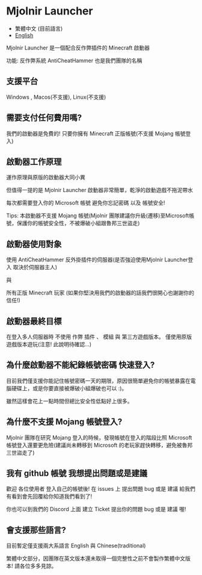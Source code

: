 # Mjolnir Launcher

- 繁體中文 (目前語言)
- [English](https://github.com/Minecraft-Mjolnir/Mjolnir-Launcher/blob/main/README-eng.md)

Mjolnir Launcher 是一個配合反作弊插件的 Minecraft 啟動器

功能: 反作弊系統 AntiCheatHammer 也是我們團隊的名稱

## 支援平台

Windows , Macos(不支援), Linux(不支援)

## 需要支付任何費用嗎?

我們的啟動器是免費的! 只要你擁有 Minecraft 正版帳號(不支援 Mojang 帳號登入)

## 啟動器工作原理

運作原理與原版的啟動器大同小異

但值得一提的是 Mjolnir Launcher 啟動器非常簡單，乾淨的啟動遊戲不拖泥帶水

每次都需要登入你的 Microsoft 帳號 避免你忘記密碼 以及 帳號安全!

Tips: 本啟動器不支援 Mojang 帳號(Mjolnir 團隊建議你升級(遷移)至Microsoft帳號，保護你的帳號安全性，不被爆破小組跟魯邦三世盜走)

## 啟動器使用對象

使用 AntiCheatHammer 反外掛插件的伺服器(是否強迫使用Mjolnir Launcher登入 取決於伺服器主人)

與

所有正版 Minecraft 玩家 (如果你堅決用我們的啟動器的話我們很開心也謝謝你的信任!)

## 啟動器最終目標

在登入多人伺服器時 不使用 作弊 插件 、 模組 與 第三方遊戲版本。 僅使用原版遊戲版本遊玩(注意! 此說明待確認...)

## 為什麼啟動器不能紀錄帳號密碼 快速登入?

目前我們僅支援你能記住帳號密碼一天的期限，原因很簡單避免你的帳號暴露在電腦硬碟上，或是你要直接被爆破小組爆破也可以 :)。

雖然這樣會花上一點時間但總比安全性低點好上很多。

## 為什麼不支援 Mojang 帳號登入?

Mjolnir 團隊在研究 Mojang 登入的時候，發現帳號在登入的階段比照 Microsoft 帳號登入還要更危險(建議尚未轉移到 Microsoft 的老玩家趕快轉移，避免被魯邦三世盜走了)

## 我有 github 帳號 我想提出問題或是建議

歡迎 各位使用者 登入自己的帳號後! 在 issues 上 提出問題 bug 或是 建議 給我們 有看到會先回覆給你知道我們看到了!

你也可以到我們的 Discord 上面 建立 Ticket 提出你的問題 bug 或是 建議 喔!

## 會支援那些語言?

目前暫定僅支援兩大系語言 English 與 Chinese(traditional)

繁體中文部分，因團隊在英文版本還未取得一個完整性之前不會製作繁體中文版本! 請各位多多見諒。
